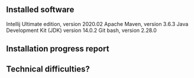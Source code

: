 Installed software
-------------------

Intellij Ultimate edition, version 2020.02
Apache Maven, version 3.6.3
Java Development Kit (JDK) version 14.0.2
Git bash, version 2.28.0

Installation progress report
-----------------------------






Technical difficulties?
------------------------


